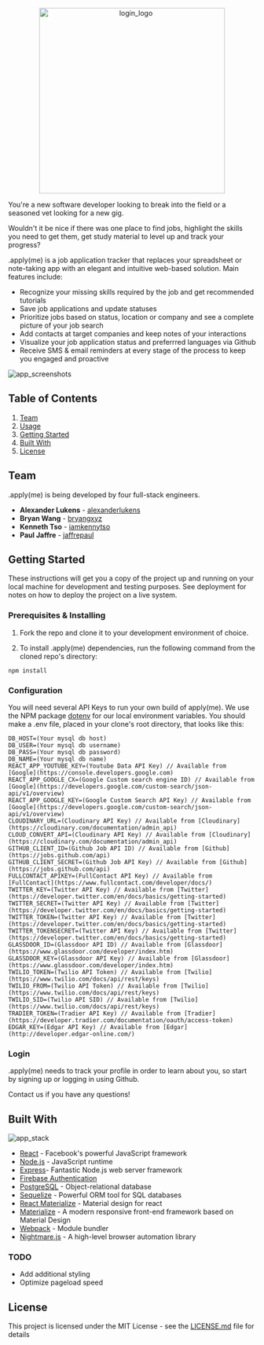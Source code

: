 <p align="center"> 
<img width="378" alt="login_logo" src="https://user-images.githubusercontent.com/6298501/32675916-9a38f66a-c626-11e7-92a2-6dbda21fcc47.png">
</p>

You're a new software developer looking to break into the field or a seasoned vet looking for a new gig.

Wouldn't it be nice if there was one place to find jobs, highlight the skills you need to get them, get study material to level up and track your progress?

.apply(me) is a job application tracker that replaces your spreadsheet or note-taking app with an elegant and intuitive web-based solution.  Main features include:
- Recognize your missing skills required by the job and get recommended tutorials
- Save job applications and update statuses
- Prioritize jobs based on status, location or company and see a complete picture of your job search
- Add contacts at target companies and keep notes of your interactions
- Visualize your job application status and preferrred languages via Github
- Receive SMS & email reminders at every stage of the process to keep you engaged and proactive

![app_screenshots](https://user-images.githubusercontent.com/6298501/32752089-e376c052-c895-11e7-8634-2298ad445d78.png)

## Table of Contents

1. [Team](#team)
1. [Usage](#usage)
1. [Getting Started](#getting-started)
1. [Built With](#built-with)
1. [License](#license)

## Team

.apply(me) is being developed by four full-stack engineers.

* **Alexander Lukens** - [alexanderlukens](https://github.com/alexanderlukens)
* **Bryan Wang** - [bryangxyz](https://github.com/bryangxyz)
* **Kenneth Tso** - [iamkennytso](https://github.com/iamkennytso)
* **Paul Jaffre** - [jaffrepaul](https://github.com/jaffrepaul)

## Getting Started

These instructions will get you a copy of the project up and running on your local machine for development and testing purposes. See deployment for notes on how to deploy the project on a live system.

### Prerequisites & Installing

1. Fork the repo and clone it to your development environment of choice.

2. To install .apply(me) dependencies, run the following command from the cloned repo's directory:

```npm install```

### Configuration

You will need several API Keys to run your own build of apply(me). We use the NPM package [dotenv](https://github.com/motdotla/dotenv) for our local environment variables. You should make a .env file, placed in your clone's root directory, that looks like this:

```
DB_HOST=(Your mysql db host)
DB_USER=(Your mysql db username)
DB_PASS=(Your mysql db password)
DB_NAME=(Your mysql db name)
REACT_APP_YOUTUBE_KEY=(Youtube Data API Key) // Available from [Google](https://console.developers.google.com)
REACT_APP_GOOGLE_CX=(Google Custom search engine ID) // Available from [Google](https://developers.google.com/custom-search/json-api/v1/overview)
REACT_APP_GOOGLE_KEY=(Google Custom Search API Key) // Available from [Google](https://developers.google.com/custom-search/json-api/v1/overview)
CLOUDINARY_URL=(Cloudinary API Key) // Available from [Cloudinary](https://cloudinary.com/documentation/admin_api)
CLOUD_CONVERT_API=(Cloudinary API Key) // Available from [Cloudinary](https://cloudinary.com/documentation/admin_api)
GITHUB_CLIENT_ID=(Github Job API ID) // Available from [Github](https://jobs.github.com/api)
GITHUB_CLIENT_SECRET=(Github Job API Key) // Available from [Github](https://jobs.github.com/api)
FULLCONTACT_APIKEY=(FullContact API Key) // Available from [FullContact](https://www.fullcontact.com/developer/docs/)
TWITTER_KEY=(Twitter API Key) // Available from [Twitter](https://developer.twitter.com/en/docs/basics/getting-started)
TWITTER_SECRET=(Twitter API Key) // Available from [Twitter](https://developer.twitter.com/en/docs/basics/getting-started)
TWITTER_TOKEN=(Twitter API Key) // Available from [Twitter](https://developer.twitter.com/en/docs/basics/getting-started)
TWITTER_TOKENSECRET=(Twitter API Key) // Available from [Twitter](https://developer.twitter.com/en/docs/basics/getting-started)
GLASSDOOR_ID=(Glassdoor API ID) // Available from [Glassdoor](https://www.glassdoor.com/developer/index.htm)
GLASSDOOR_KEY=(Glassdoor API Key) // Available from [Glassdoor](https://www.glassdoor.com/developer/index.htm)
TWILIO_TOKEN=(Twilio API Token) // Available from [Twilio](https://www.twilio.com/docs/api/rest/keys)
TWILIO_FROM=(Twilio API Token) // Available from [Twilio](https://www.twilio.com/docs/api/rest/keys)
TWILIO_SID=(Twilio API SID) // Available from [Twilio](https://www.twilio.com/docs/api/rest/keys)
TRADIER_TOKEN=(Tradier API Key) // Available from [Tradier](https://developer.tradier.com/documentation/oauth/access-token)
EDGAR_KEY=(Edgar API Key) // Available from [Edgar](http://developer.edgar-online.com/)
```

### Login

.apply(me) needs to track your profile in order to learn about you, so start by signing up or logging in using Github.

Contact us if you have any questions!

## Built With
![app_stack](https://user-images.githubusercontent.com/6298501/32752828-ab066652-c898-11e7-914a-87acab719bd1.png)

* [React](https://facebook.github.io/react/) - Facebook's powerful JavaScript framework
* [Node.js](https://nodejs.org) - JavaScript runtime
* [Express](https://expressjs.com/)- Fantastic Node.js web server framework
* [Firebase Authentication](https://firebase.google.com/docs/auth/)
* [PostgreSQL](https://www.postgresql.org/) - Object-relational database
* [Sequelize](https://www.sequelizejs.com) - Powerful ORM tool for SQL databases
* [React Materialize](https://react-materialize.github.io/#/) - Material design for react
* [Materialize](http://materializecss.com/) - A modern responsive front-end framework based on Material Design
* [Webpack](https://webpack.github.io/) - Module bundler
* [Nightmare.js](http://www.nightmarejs.org/) - A high-level browser automation library


### TODO
- Add additional styling
- Optimize pageload speed


## License

This project is licensed under the MIT License - see the [LICENSE.md](LICENSE.md) file for details
